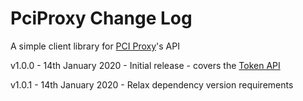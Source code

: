 # PciProxy Change Log

A simple client library for [PCI Proxy](https://pci-proxy.com)'s API

v1.0.0 - 14th January 2020 - Initial release - covers the [Token API](https://docs.pci-proxy.com/collect-and-store-cards/capture-iframes/token-api)

v1.0.1 - 14th January 2020 - Relax dependency version requirements